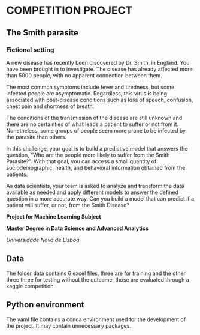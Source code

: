 # COMPETITION PROJECT
## The Smith parasite

### Fictional setting
A new disease has recently been discovered by Dr. Smith, in England. You have been brought in to investigate.
The disease has already affected more than 5000 people, with no apparent connection between them.

The most common symptoms include fever and tiredness, but some infected people are asymptomatic. Regardless, this virus is being associated with post-disease conditions such as loss of speech, confusion, chest pain and shortness of breath.

The conditions of the transmission of the disease are still unknown and there are no certainties of what leads a patient to suffer or not from it. Nonetheless, some groups of people seem more prone to be infected by the parasite than others.

In this challenge, your goal is to build a predictive model that answers the question, “Who are the people more likely to suffer from the Smith Parasite?”. With that goal, you can access a small quantity of sociodemographic, health, and behavioral information obtained from the patients.

As data scientists, your team is asked to analyze and transform the data available as needed and apply different models to answer the defined question in a more accurate way. Can you build a model that can predict if a patient will suffer, or not, from the Smith Disease?

**Project for Machine Learning Subject**

**Master Degree in Data Science and Advanced Analytics**

*Universidade Nova de Lisboa*

## Data
The folder data contains 6 excel files, three are for training and the other three three for testing without the outcome, those are evaluated through a kaggle competition.

## Python environment
The yaml file contains a conda environment used for the development of the project. It may contain unnecessary packages.
